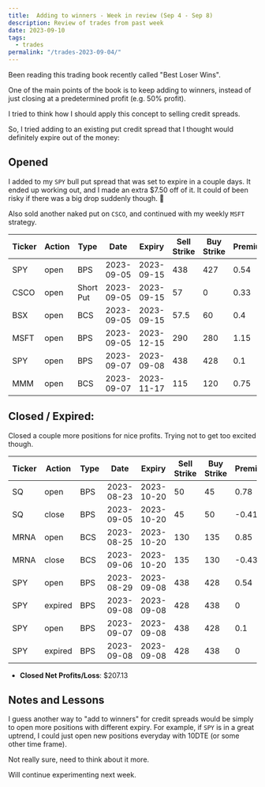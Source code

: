 ```yaml
---
title:  Adding to winners - Week in review (Sep 4 - Sep 8)
description: Review of trades from past week
date: 2023-09-10
tags:
  - trades
permalink: "/trades-2023-09-04/"
---
```


Been reading this trading book recently called "Best Loser Wins".  

One of the main points of the book is to keep adding to winners, instead of just closing at a predetermined profit (e.g. 50% profit).

I tried to think how I should apply this concept to selling credit spreads.  

So, I tried adding to an existing put credit spread that I thought would definitely expire out of the money:

## Opened
I added to my `SPY` bull put spread that was set to expire in a couple days.  It ended up working out, and I made an extra $7.50 off of it.  It could of been risky if there was a big drop suddenly though. 🤔

Also sold another naked put on `CSCO`, and continued with my weekly `MSFT` strategy.

<div class="trade-table weekly full-width">

|**Ticker**|**Action**|**Type**|**Date**|**Expiry**|**Sell Strike**|**Buy Strike**|**Premium**|**Qty**|**Fee**|**Net**|
|---|---|---|---|---|---|---|---|---|---|---|
|SPY|open|BPS|2023-09-05|2023-09-15|438|427|0.54|1|1.32|52.68|
|CSCO|open|Short Put|2023-09-05|2023-09-15|57|0|0.33|1|1.04|31.96|
|BSX|open|BCS|2023-09-05|2023-09-15|57.5|60|0.4|4|2.08|157.92|
|MSFT|open|BPS|2023-09-05|2023-12-15|290|280|1.15|1|2.11|112.89|
|SPY|open|BPS|2023-09-07|2023-09-08|438|428|0.1|1|2.5|7.5|
|MMM|open|BCS|2023-09-07|2023-11-17|115|120|0.75|2|1.48|148.52|

</div>

## Closed / Expired:
Closed a couple more positions for nice profits.  Trying not to get too excited though.

<div class = "trade-table monthly full-width">

|**Ticker**|**Action**|**Type**|**Date**|**Expiry**|**Sell Strike**|**Buy Strike**|**Premium**|**Qty**|**Fee**|**Net**|**Profit/Loss**|
|---|---|---|---|---|---|---|---|---|---|---|---|
|SQ|open|BPS|2023-08-23|2023-10-20|50|45|0.78|2|2.82|153.18|$68.36|
|SQ|close|BPS|2023-09-05|2023-10-20|45|50|-0.41|2|2.82|-84.82|
|MRNA|open|BCS|2023-08-25|2023-10-20|130|135|0.85|2|2.82|167.18|$79.77|
|MRNA|close|BCS|2023-09-06|2023-10-20|135|130|-0.43|2|1.41|-87.41|
|SPY|open|BPS|2023-08-29|2023-09-08|438|428|0.54|1|2.5|51.5|$51.50|
|SPY|expired|BPS|2023-09-08|2023-09-08|428|438|0|1|0|0|
|SPY|open|BPS|2023-09-07|2023-09-08|438|428|0.1|1|2.5|7.5|$7.50|
|SPY|expired|BPS|2023-09-08|2023-09-08|428|438|0|1|0|0|

</div>

- **Closed Net Profits/Loss**: $207.13

## Notes and Lessons
I guess another way to "add to winners" for credit spreads would be simply to open more positions with different expiry.  For example, if `SPY` is in a great uptrend, I could just open new positions everyday with 10DTE (or some other time frame).

Not really sure, need to think about it more.

Will continue experimenting next week.




